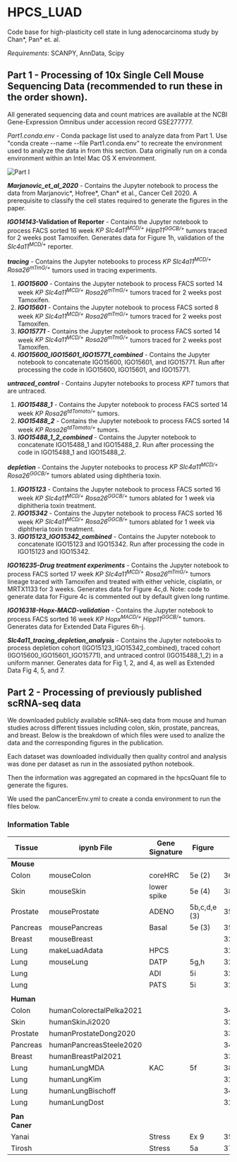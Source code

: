 # HPCS_LUAD
Code base for high-plasticity cell state in lung adenocarcinoma study by Chan*, Pan* et. al. 

_Requirements_: SCANPY, AnnData, Scipy

## Part 1 - Processing of 10x Single Cell Mouse Sequencing Data (recommended to run these in the order shown).

All generated sequencing data and count matrices are available at the NCBI Gene-Expression Omnibus under accession record GSE277777.

_Part1.conda.env_ - Conda package list used to analyze data from Part 1. Use "conda create --name <env> --file Part1.conda.env" to recreate the environment used to analyze the data in from this section.  Data originally run on a conda environment within an Intel Mac OS X environment.

![Part I](https://github.com/user-attachments/assets/c8921d66-b8d8-49bf-b5af-bd729c69074b)

**_Marjanovic\_et\_al\_2020_** - Contains the Jupyter notebook to process the data from Marjanovic*, Hofree*, Chan* et al., Cancer Cell 2020. A prerequisite to classify the cell states required to generate the figures in the paper.

**_IGO14143_-Validation of Reporter** - Contains the Jupyter notebook to process FACS sorted 16 week _KP Slc4a11<sup>MCD/+</sup> Hipp11<sup>GGCB/+<sup>_ tumors traced for 2 weeks post Tamoxifen. Generates data for Figure 1h, validation of the _Slc4a11<sup>MCD/+</sup>_ reporter.  

**_tracing_** - Contains the Jupyter notebooks to process _KP Slc4a11<sup>MCD/+</sup> Rosa26<sup>mTmG/+</sup>_ tumors used in tracing experiments.  
   1. **_IGO15600_** - Contains the Jupyter notebook to process FACS sorted 14 week _KP Slc4a11<sup>MCD/+</sup> Rosa26<sup>mTmG/+</sup>_ tumors traced for 2 weeks post Tamoxifen.  
   2. **_IGO15601_** - Contains the Jupyter notebook to process FACS sorted 8 week _KP Slc4a11<sup>MCD/+</sup> Rosa26<sup>mTmG/+</sup>_ tumors traced for 2 weeks post Tamoxifen.  
   3. **_IGO15771_** - Contains the Jupyter notebook to process FACS sorted 14 week _KP Slc4a11<sup>MCD/+</sup> Rosa26<sup>mTmG/+</sup>_ tumors traced for 2 weeks post Tamoxifen.  
   4. **_IGO15600\_IGO15601\_IGO15771\_combined_** - Contains the Jupyter notebook to concatenate IGO15600, IGO15601, and IGO15771. Run after processing the code in IGO15600, IGO15601, and IGO15771.

**_untraced_control_** - Contains Jupyter notebooks to process _KPT_ tumors that are untraced.  
  1. **_IGO15488\_1_** - Contains the Jupyter notebook to process FACS sorted 14 week _KP Rosa26<sup>tdTomato/+</sup>_ tumors.  
  2. **_IGO15488\_2_** - Contains the Jupyter notebook to process FACS sorted 14 week _KP Rosa26<sup>tdTomato/+</sup>_ tumors.  
  3. **_IGO15488\_1\_2\_combined_** - Contains the Jupyter notebook to concatenate IGO15488\_1 and IGO15488\_2. Run after processing the code in IGO15488\_1 and IGO15488\_2.  
 
**_depletion_** - Contains the Jupyter notebooks to process _KP Slc4a11<sup>MCD/+</sup> Rosa26<sup>GGCB/+</sup>_ tumors ablated using diphtheria toxin.  
   1. **_IGO15123_** - Contains the Jupyter notebook to process FACS sorted 16 week _KP Slc4a11<sup>MCD/+</sup> Rosa26<sup>GGCB/+</sup>_ tumors ablated for 1 week via diphitheria toxin treatment.  
   2. **_IGO15342_** - Contains the Jupyter notebook to process FACS sorted 16 week _KP Slc4a11<sup>MCD/+</sup> Rosa26<sup>GGCB/+</sup>_ tumors ablated for 1 week via diphtheria toxin treatment.  
   3. **_IGO15123\_IGO15342\_combined_** - Contains the Jupyter notebook to concatenate IGO15123 and IGO15342. Run after processing the code in IGO15123 and IGO15342.

**_IGO16235-Drug treatment experiments_** - Contains the Jupyter notebook to process FACS sorted 17 week _KP Slc4a11<sup>MCD/+</sup> Rosa26<sup>mTmG/+</sup>_ tumors lineage traced with Tamoxifen and treated with either vehicle, cisplatin, or MRTX1133 for 3 weeks. Generates data for Figure 4c,d. Note: code to generate data for Figure 4c is commented out by default given long runtime.  

**_IGO16318-Hopx-MACD-validation_** - Contains the Jupyter notebook to process FACS sorted 16 week _KP Hopx<sup>MACD/+</sup> Hipp11<sup>GGCB/+</sup>_ tumors. Generates data for Extended Data Figures 6h-j.  

**_Slc4a11\_tracing\_depletion\_analysis_** - Contains the Jupyter notebooks to process depletion cohort (IGO15123\_IGO15342\_combined), traced cohort (IGO15600\_IGO15601\_IGO15771), and untraced control (IGO15488_1_2) in a uniform manner. Generates data for Fig 1, 2, and 4, as well as Extended Data Fig 4, 5, and 7.

## Part 2 - Processing of previously published scRNA-seq data

We downloaded publicly available scRNA-seq data from mouse and human studies across different tissues including colon, skin, prostate, pancreas, and breast. Below is the breakdown of which files were used to analize the data and the corresponding figures in the publication.

Each dataset was downloaded individually then quality control and analysis was done per dataset as run in the assosiated python notebook. 

Then the information was aggregated an copmared in the hpcsQuant file to generate the figures.

We used the panCancerEnv.yml to create a conda environment to run the files below.

### Information Table

| Tissue        | ipynb File                | Gene Signature| Figure       | PMID     |
|---------------|---------------------------|---------------|--------------|----------|
| **Mouse**     |                           |               |              |          |
| Colon         | mouseColon                | coreHRC       | 5e (2)       | 36352230 |
| Skin          | mouseSkin                 | lower spike   | 5e (4)       | 38815020 |
| Prostate      | mouseProstate             | ADENO         | 5b,c,d,e (3) | 35981096 |
| Pancreas      | mousePancreas             | Basal         | 5e (3)       | 35952360 |
| Breast        | mouseBreast               |               |              | 32840210 |
| Lung          | makeLuadAdata             | HPCS          |              | 32707077 |
| Lung          | mouseLung                 | DATP          | 5g,h         | 32750316 |
| Lung          |                           | ADI           | 5i           | 32678092 |
| Lung          |                           | PATS          | 5i           | 32661339 |
|               |                           |               |              |          |
| **Human**     |                           |               |              |          |
| Colon         | humanColorectalPelka2021  |               |              | 34450029 |
| Skin          | humanSkinJi2020           |               |              | 32579974 |
| Prostate      | humanProstateDong2020     |               |              | 33328604 |
| Pancreas      | humanPancreasSteele2020   |               |              | 34296197 |
| Breast        | humanBreastPal2021        |               |              | 33950524 |
| Lung          | humanLungMDA              | KAC           | 5f           | 38418883 |
| Lung          | humanLungKim              |               |              | 32385277 |
| Lung          | humanLungBischoff         |               |              | 34663877 |
| Lung          | humanLungDost             |               |              | 32891189 |
|               |                           |               |              |          |
| **Pan Caner** |                           |               |              |          |
| Yanai         |                           | Stress        | Ex 9         | 35931863 |
| Tirosh        |                           | Stress        | 5a           | 37258682 |





